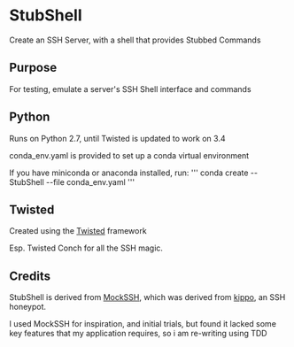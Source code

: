 StubShell
=========

Create an SSH Server, with a shell that provides Stubbed Commands

Purpose
-------
For testing, emulate a server's SSH Shell interface and commands

Python
------
Runs on Python 2.7, until Twisted is updated to work on 3.4

conda_env.yaml is provided to set up a conda virtual environment

If you have miniconda or anaconda installed, run:
'''
conda create --StubShell --file conda_env.yaml
'''

Twisted
-------
Created using the [Twisted](https://twistedmatrix.com/trac/) framework

Esp. Twisted Conch for all the SSH magic.

Credits
-------
StubShell is derived from [MockSSH](https://github.com/ncouture/MockSSH),
which was derived from [kippo](https://github.com/desaster/kippo/), an SSH honeypot.

I used MockSSH for inspiration, and initial trials, but found it lacked some key features
that my application requires, so i am re-writing using TDD
